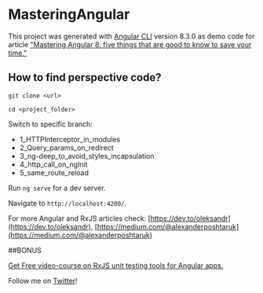 # MasteringAngular

This project was generated with [Angular CLI](https://github.com/angular/angular-cli) version 8.3.0 as demo code for article ["Mastering Angular 8: five things that are good to know to save your time."](https://www.newline.co/@kievsash/mastering-angular-8:-five-things-that-are-good-to-know-to-save-your-time.--6302e8aa?utm_campaign=NG-Newsletter&utm_medium=email&utm_source=NG-Newsletter_315)

## How to find perspective code?
`git clone <url>`

`cd <project_folder>`

Switch to specific branch:
-  1_HTTPInterceptor_in_modules
-  2_Query_params_on_redirect
-  3_ng-deep_to_avoid_styles_incapsulation
-  4_http_call_on_ngInit
-  5_same_route_reload

Run `ng serve` for a dev server. 

Navigate to `http://localhost:4200/`. 

For more Angular and RxJS articles check:
[https://dev.to/oleksandr](https://dev.to/oleksandr),
[https://medium.com/@alexanderposhtaruk](https://medium.com/@alexanderposhtaruk)


##BONUS

[Get Free video-course on RxJS unit testing tools for Angular apps.](https://mailchi.mp/9c8299ec62c2/rxjsunittesting) 

Follow me on [Twitter](https://twitter.com/El_Extremal)!

